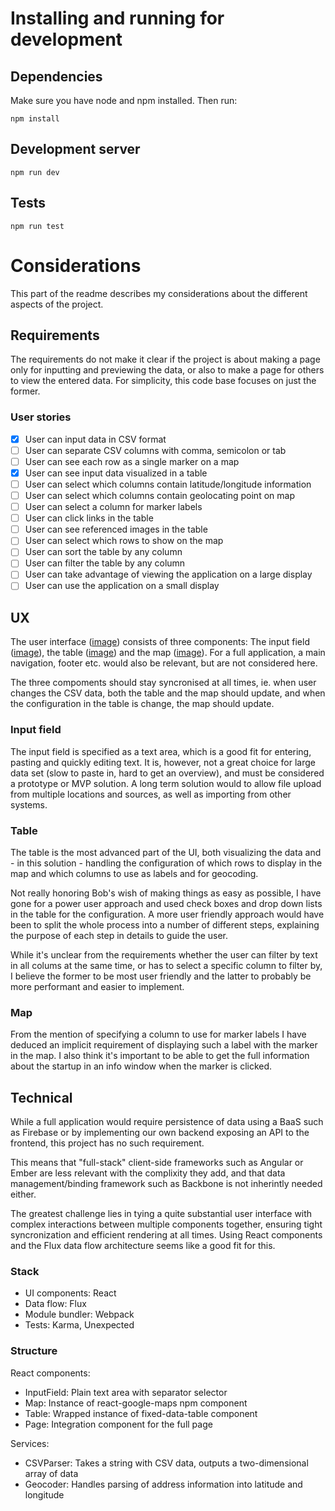 # Installing and running for development

## Dependencies

Make sure you have node and npm installed. Then run:

    npm install

## Development server

    npm run dev

## Tests

    npm run test

# Considerations

This part of the readme describes my considerations about the different aspects of the project.

## Requirements

The requirements do not make it clear if the project is about making a page only for inputting and previewing the data, or also to make a page for others to view the entered data. For simplicity, this code base focuses on just the former.

### User stories

* [x] User can input data in CSV format
* [ ] User can separate CSV columns with comma, semicolon or tab
* [ ] User can see each row as a single marker on a map
* [x] User can see input data visualized in a table
* [ ] User can select which columns contain latitude/longitude information
* [ ] User can select which columns contain geolocating point on map
* [ ] User can select a column for marker labels
* [ ] User can click links in the table
* [ ] User can see referenced images in the table
* [ ] User can select which rows to show on the map
* [ ] User can sort the table by any column
* [ ] User can filter the table by any column
* [ ] User can take advantage of viewing the application on a large display
* [ ] User can use the application on a small display

## UX

The user interface ([image](ux/page_structure.jpg)) consists of three components: The input field ([image](ux/input_and_map.jpg)), the table ([image](ux/table.jpg)) and the map ([image](ux/input_and_map.jpg)). For a full application, a main navigation, footer etc. would also be relevant, but are not considered here.

The three compoments should stay syncronised at all times, ie. when user changes the CSV data, both the table and the map should update, and when the configuration in the table is change, the map should update.

### Input field

The input field is specified as a text area, which is a good fit for entering, pasting and quickly editing text. It is, however, not a great choice for large data set (slow to paste in, hard to get an overview), and must be considered a prototype or MVP solution. A long term solution would to allow file upload from multiple locations and sources, as well as importing from other systems.

### Table

The table is the most advanced part of the UI, both visualizing the data and - in this solution - handling the configuration of which rows to display in the map and which columns to use as labels and for geocoding.

Not really honoring Bob's wish of making things as easy as possible, I have gone for a power user approach and used check boxes and drop down lists in the table for the configuration. A more user friendly approach would have been to split the whole process into a number of different steps, explaining the purpose of each step in details to guide the user.

While it's unclear from the requirements whether the user can filter by text in all colums at the same time, or has to select a specific column to filter by, I believe the former to be most user friendly and the latter to probably be more performant and easier to implement.

### Map

From the mention of specifying a column to use for marker labels I have deduced an implicit requirement of displaying such a label with the marker in the map. I also think it's important to be able to get the full information about the startup in an info window when the marker is clicked.

## Technical

While a full application would require persistence of data using a BaaS such as Firebase or by implementing our own backend exposing an API to the frontend, this project has no such requirement.

This means that "full-stack" client-side frameworks such as Angular or Ember are less relevant with the complixity they add, and that data management/binding framework such as Backbone is not inherintly needed either.

The greatest challenge lies in tying a quite substantial user interface with complex interactions between multiple components together, ensuring tight syncronization and efficient rendering at all times. Using React components and the Flux data flow architecture seems like a good fit for this.

### Stack

* UI components: React
* Data flow: Flux
* Module bundler: Webpack
* Tests: Karma, Unexpected

### Structure

React components:

* InputField: Plain text area with separator selector
* Map: Instance of react-google-maps npm component
* Table: Wrapped instance of fixed-data-table component
* Page: Integration component for the full page

Services:

* CSVParser: Takes a string with CSV data, outputs a two-dimensional array of data
* Geocoder: Handles parsing of address information into latitude and longitude
